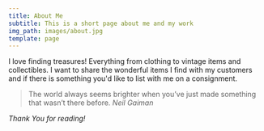 ```yaml
---
title: About Me
subtitle: This is a short page about me and my work
img_path: images/about.jpg
template: page
---
```

I love finding treasures!
Everything from clothing to vintage items and collectibles. I want to share the wonderful items I find with my customers and if there is something you'd like to list with me on a consignment.

>The world always seems brighter when you’ve just made something that wasn’t there before. <cite>Neil Gaiman</cite>



*Thank You for reading!*
